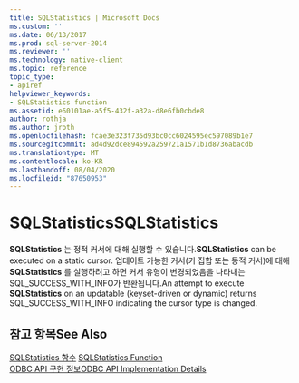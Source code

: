 ```yaml
---
title: SQLStatistics | Microsoft Docs
ms.custom: ''
ms.date: 06/13/2017
ms.prod: sql-server-2014
ms.reviewer: ''
ms.technology: native-client
ms.topic: reference
topic_type:
- apiref
helpviewer_keywords:
- SQLStatistics function
ms.assetid: e60101ae-a5f5-432f-a32a-d8e6fb0cbde8
author: rothja
ms.author: jroth
ms.openlocfilehash: fcae3e323f735d93bc0cc6024595ec597089b1e7
ms.sourcegitcommit: ad4d92dce894592a259721a1571b1d8736abacdb
ms.translationtype: MT
ms.contentlocale: ko-KR
ms.lasthandoff: 08/04/2020
ms.locfileid: "87650953"
---
```

# <a name="sqlstatistics"></a><span data-ttu-id="48f01-102">SQLStatistics</span><span class="sxs-lookup"><span data-stu-id="48f01-102">SQLStatistics</span></span>
  <span data-ttu-id="48f01-103">**SQLStatistics** 는 정적 커서에 대해 실행할 수 있습니다.</span><span class="sxs-lookup"><span data-stu-id="48f01-103">**SQLStatistics** can be executed on a static cursor.</span></span> <span data-ttu-id="48f01-104">업데이트 가능한 커서(키 집합 또는 동적 커서)에 대해 **SQLStatistics** 를 실행하려고 하면 커서 유형이 변경되었음을 나타내는 SQL_SUCCESS_WITH_INFO가 반환됩니다.</span><span class="sxs-lookup"><span data-stu-id="48f01-104">An attempt to execute **SQLStatistics** on an updatable (keyset-driven or dynamic) returns SQL_SUCCESS_WITH_INFO indicating the cursor type is changed.</span></span>  
  
## <a name="see-also"></a><span data-ttu-id="48f01-105">참고 항목</span><span class="sxs-lookup"><span data-stu-id="48f01-105">See Also</span></span>  
 <span data-ttu-id="48f01-106">[SQLStatistics 함수](https://go.microsoft.com/fwlink/?LinkId=59372) </span><span class="sxs-lookup"><span data-stu-id="48f01-106">[SQLStatistics Function](https://go.microsoft.com/fwlink/?LinkId=59372) </span></span>  
 [<span data-ttu-id="48f01-107">ODBC API 구현 정보</span><span class="sxs-lookup"><span data-stu-id="48f01-107">ODBC API Implementation Details</span></span>](odbc-api-implementation-details.md)  
  
  
